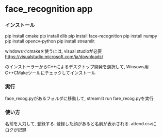# face_recognition app

### インストール
pip install cmake
pip install dlib
pip install face-recognition
pip install numpy
pip install opencv-python
pip install streamlit

windowsでcmakeを使うには, visual studioが必要
https://visualstudio.microsoft.com/ja/downloads/

のインストーラーからC++によるデスクトップ開発を選択して, Winsows用C++CMakeツールにチェックしてインストール

### 実行
face_recog.pyがあるフォルダに移動して, 
streamlit run fare_recog.pyを実行

### 使い方
名前を入力して, 登録する.
登録した顔があると名前が表示される. 
attend.csvにログが記録
